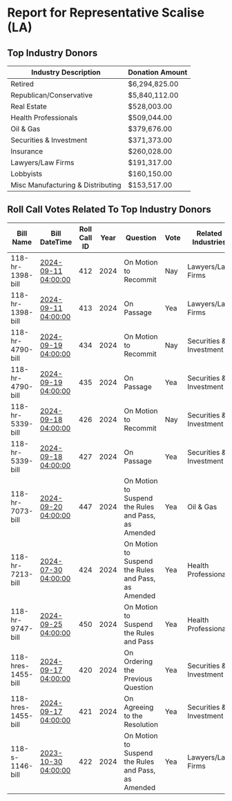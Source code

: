 # Report for Representative Scalise (LA)

## Top Industry Donors
| Industry Description | Donation Amount |
|----------------------|-----------------|
| Retired | $6,294,825.00 |
| Republican/Conservative | $5,840,112.00 |
| Real Estate | $528,003.00 |
| Health Professionals | $509,044.00 |
| Oil & Gas | $379,676.00 |
| Securities & Investment | $371,373.00 |
| Insurance | $260,028.00 |
| Lawyers/Law Firms | $191,317.00 |
| Lobbyists | $160,150.00 |
| Misc Manufacturing & Distributing | $153,517.00 |

## Roll Call Votes Related To Top Industry Donors
| Bill Name | Bill DateTime | Roll Call ID | Year | Question | Vote | Related Industries |
|-----------|---------------|--------------|------|----------|------|--------------------|
| 118-hr-1398-bill | [2024-09-11 04:00:00](../bills/118-hr-1398/2024-09-11T04:00:00Z-118-hr-1398-bill-summary.md) | 412 | 2024 | On Motion to Recommit | Nay | Lawyers/Law Firms |
| 118-hr-1398-bill | [2024-09-11 04:00:00](../bills/118-hr-1398/2024-09-11T04:00:00Z-118-hr-1398-bill-summary.md) | 413 | 2024 | On Passage | Yea | Lawyers/Law Firms |
| 118-hr-4790-bill | [2024-09-19 04:00:00](../bills/118-hr-4790/2024-09-19T04:00:00Z-118-hr-4790-bill-summary.md) | 434 | 2024 | On Motion to Recommit | Nay | Securities & Investment |
| 118-hr-4790-bill | [2024-09-19 04:00:00](../bills/118-hr-4790/2024-09-19T04:00:00Z-118-hr-4790-bill-summary.md) | 435 | 2024 | On Passage | Yea | Securities & Investment |
| 118-hr-5339-bill | [2024-09-18 04:00:00](../bills/118-hr-5339/2024-09-18T04:00:00Z-118-hr-5339-bill-summary.md) | 426 | 2024 | On Motion to Recommit | Nay | Securities & Investment |
| 118-hr-5339-bill | [2024-09-18 04:00:00](../bills/118-hr-5339/2024-09-18T04:00:00Z-118-hr-5339-bill-summary.md) | 427 | 2024 | On Passage | Yea | Securities & Investment |
| 118-hr-7073-bill | [2024-09-20 04:00:00](../bills/118-hr-7073/2024-09-20T04:00:00Z-118-hr-7073-bill-summary.md) | 447 | 2024 | On Motion to Suspend the Rules and Pass, as Amended | Yea | Oil & Gas |
| 118-hr-7213-bill | [2024-07-30 04:00:00](../bills/118-hr-7213/2024-07-30T04:00:00Z-118-hr-7213-bill-summary.md) | 424 | 2024 | On Motion to Suspend the Rules and Pass, as Amended | Yea | Health Professionals |
| 118-hr-9747-bill | [2024-09-25 04:00:00](../bills/118-hr-9747/2024-09-25T04:00:00Z-118-hr-9747-bill-summary.md) | 450 | 2024 | On Motion to Suspend the Rules and Pass | Yea | Health Professionals |
| 118-hres-1455-bill | [2024-09-17 04:00:00](../bills/118-hres-1455/2024-09-17T04:00:00Z-118-hres-1455-bill-summary.md) | 420 | 2024 | On Ordering the Previous Question | Yea | Securities & Investment |
| 118-hres-1455-bill | [2024-09-17 04:00:00](../bills/118-hres-1455/2024-09-17T04:00:00Z-118-hres-1455-bill-summary.md) | 421 | 2024 | On Agreeing to the Resolution | Yea | Securities & Investment |
| 118-s-1146-bill | [2023-10-30 04:00:00](../bills/118-s-1146/2023-10-30T04:00:00Z-118-s-1146-bill-summary.md) | 422 | 2024 | On Motion to Suspend the Rules and Pass, as Amended | Yea | Lawyers/Law Firms |
